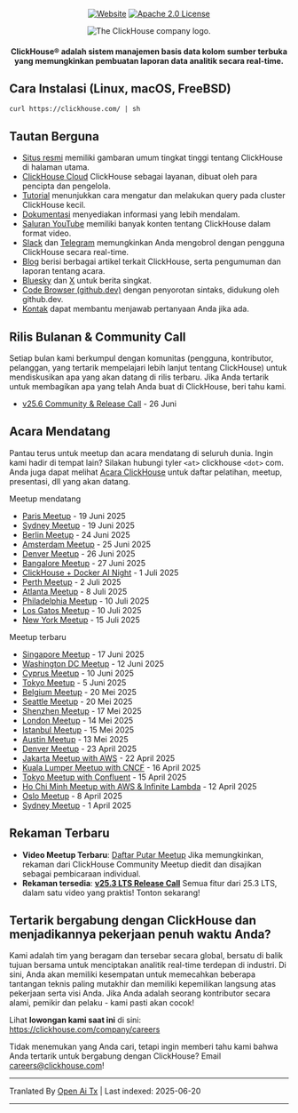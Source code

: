 <div align=center>

[![Website](https://img.shields.io/website?up_message=AVAILABLE&down_message=DOWN&url=https%3A%2F%2Fclickhouse.com&style=for-the-badge)](https://clickhouse.com)
[![Apache 2.0 License](https://img.shields.io/badge/license-Apache%202.0-blueviolet?style=for-the-badge)](https://www.apache.org/licenses/LICENSE-2.0)

<picture align=center>
    <source media="(prefers-color-scheme: dark)" srcset="https://github.com/ClickHouse/clickhouse-docs/assets/9611008/4ef9c104-2d3f-4646-b186-507358d2fe28">
    <source media="(prefers-color-scheme: light)" srcset="https://github.com/ClickHouse/clickhouse-docs/assets/9611008/b001dc7b-5a45-4dcd-9275-e03beb7f9177">
    <img alt="The ClickHouse company logo." src="https://github.com/ClickHouse/clickhouse-docs/assets/9611008/b001dc7b-5a45-4dcd-9275-e03beb7f9177">
</picture>

<h4>ClickHouse® adalah sistem manajemen basis data kolom sumber terbuka yang memungkinkan pembuatan laporan data analitik secara real-time.</h4>

</div>

## Cara Instalasi (Linux, macOS, FreeBSD)

```
curl https://clickhouse.com/ | sh
```

## Tautan Berguna

* [Situs resmi](https://clickhouse.com/) memiliki gambaran umum tingkat tinggi tentang ClickHouse di halaman utama.
* [ClickHouse Cloud](https://clickhouse.cloud) ClickHouse sebagai layanan, dibuat oleh para pencipta dan pengelola.
* [Tutorial](https://clickhouse.com/docs/getting_started/tutorial/) menunjukkan cara mengatur dan melakukan query pada cluster ClickHouse kecil.
* [Dokumentasi](https://clickhouse.com/docs/) menyediakan informasi yang lebih mendalam.
* [Saluran YouTube](https://www.youtube.com/c/ClickHouseDB) memiliki banyak konten tentang ClickHouse dalam format video.
* [Slack](https://clickhouse.com/slack) dan [Telegram](https://telegram.me/clickhouse_en) memungkinkan Anda mengobrol dengan pengguna ClickHouse secara real-time.
* [Blog](https://clickhouse.com/blog/) berisi berbagai artikel terkait ClickHouse, serta pengumuman dan laporan tentang acara.
* [Bluesky](https://bsky.app/profile/clickhouse.com) dan [X](https://x.com/ClickHouseDB) untuk berita singkat.
* [Code Browser (github.dev)](https://github.dev/ClickHouse/ClickHouse) dengan penyorotan sintaks, didukung oleh github.dev.
* [Kontak](https://clickhouse.com/company/contact) dapat membantu menjawab pertanyaan Anda jika ada.

## Rilis Bulanan & Community Call

Setiap bulan kami berkumpul dengan komunitas (pengguna, kontributor, pelanggan, yang tertarik mempelajari lebih lanjut tentang ClickHouse) untuk mendiskusikan apa yang akan datang di rilis terbaru.
Jika Anda tertarik untuk membagikan apa yang telah Anda buat di ClickHouse, beri tahu kami.

* [v25.6 Community & Release Call](https://clickhouse.com/company/events/v25-6-community-release-call) - 26 Juni

## Acara Mendatang

Pantau terus untuk meetup dan acara mendatang di seluruh dunia.
Ingin kami hadir di tempat lain?
Silakan hubungi tyler `<at>` clickhouse `<dot>` com.
Anda juga dapat melihat [Acara ClickHouse](https://clickhouse.com/company/news-events) untuk daftar pelatihan, meetup, presentasi, dll yang akan datang.

Meetup mendatang
* [Paris Meetup](https://www.meetup.com/clickhouse-france-user-group/events/308053030/) - 19 Juni 2025
* [Sydney Meetup](https://www.meetup.com/clickhouse-australia-user-group/events/308248552/) - 19 Juni 2025
* [Berlin Meetup](https://www.meetup.com/clickhouse-berlin-user-group/events/307866586/) - 24 Juni 2025
* [Amsterdam Meetup](https://www.meetup.com/clickhouse-netherlands-user-group/events/308053051/) - 25 Juni 2025
* [Denver Meetup](https://lu.ma/j7qm8o6i) - 26 Juni 2025
* [Bangalore Meetup](https://www.meetup.com/clickhouse-bangalore-user-group/events/308323519/) - 27 Juni 2025
* [ClickHouse + Docker AI Night](https://lu.ma/g9nhgnlh) - 1 Juli 2025
* [Perth Meetup](https://www.meetup.com/clickhouse-perth-user-group/events/308421971/) - 2 Juli 2025
* [Atlanta Meetup](https://www.meetup.com/clickhouse-atlanta-meetup-group/events/307627590/) - 8 Juli 2025
* [Philadelphia Meetup](https://www.meetup.com/clickhouse-philadelphia-user-group/events/308333554/) - 10 Juli 2025
* [Los Gatos Meetup](https://www.meetup.com/clickhouse-silicon-valley-meetup-group/events/308546075) - 10 Juli 2025
* [New York Meetup](https://www.meetup.com/clickhouse-new-york-user-group/events/307627675/) - 15 Juli 2025


Meetup terbaru
* [Singapore Meetup](https://www.meetup.com/clickhouse-cyprus-user-group/events/307819236) - 17 Juni 2025
* [Washington DC Meetup](https://www.meetup.com/clickhouse-dc-user-group/events/307622954/) - 12 Juni 2025
* [Cyprus Meetup](https://www.meetup.com/clickhouse-cyprus-user-group/events/307819236) - 10 Juni 2025
* [Tokyo Meetup](https://www.meetup.com/clickhouse-tokyo-user-group/events/307689645/) - 5 Juni 2025
* [Belgium Meetup](https://www.meetup.com/clickhouse-belgium-user-group/events/307818346/) - 20 Mei 2025
* [Seattle Meetup](https://www.meetup.com/clickhouse-seattle-user-group/events/307622716/) - 20 Mei 2025
* [Shenzhen Meetup](https://www.huodongxing.com/event/7803892350511) - 17 Mei 2025
* [London Meetup](https://www.meetup.com/clickhouse-london-user-group/events/306047172/) - 14 Mei 2025
* [Istanbul Meetup](https://www.meetup.com/clickhouse-turkiye-meetup-group/events/306978337/) - 15 Mei 2025
* [Austin Meetup](https://www.meetup.com/clickhouse-austin-user-group/events/307289908) - 13 Mei 2025
* [Denver Meetup](https://www.meetup.com/clickhouse-denver-user-group/events/306934991/) - 23 April 2025
* [Jakarta Meetup with AWS](https://www.meetup.com/clickhouse-indonesia-user-group/events/306973747/) - 22 April 2025
* [Kuala Lumper Meetup with CNCF](https://www.meetup.com/clickhouse-malaysia-meetup-group/events/306697678/) - 16 April 2025
* [Tokyo Meetup with Confluent](https://www.meetup.com/clickhouse-tokyo-user-group/events/306832118/) - 15 April 2025
* [Ho Chi Minh Meetup with AWS & Infinite Lambda](https://www.meetup.com/clickhouse-vietnam-meetup-group/events/306810105/) - 12 April 2025
* [Oslo Meetup](https://www.meetup.com/open-source-real-time-data-warehouse-real-time-analytics/events/306414327/) - 8 April 2025
* [Sydney Meetup](https://www.meetup.com/clickhouse-australia-user-group/events/306549810/) - 1 April 2025





## Rekaman Terbaru

* **Video Meetup Terbaru**: [Daftar Putar Meetup](https://www.youtube.com/playlist?list=PL0Z2YDlm0b3iNDUzpY1S3L_iV4nARda_U) Jika memungkinkan, rekaman dari ClickHouse Community Meetup diedit dan disajikan sebagai pembicaraan individual.
* **Rekaman tersedia**: [**v25.3 LTS Release Call**](https://www.youtube.com/watch?v=iCKEzp0_Z2Q) Semua fitur dari 25.3 LTS, dalam satu video yang praktis! Tonton sekarang!

 ## Tertarik bergabung dengan ClickHouse dan menjadikannya pekerjaan penuh waktu Anda?

Kami adalah tim yang beragam dan tersebar secara global, bersatu di balik tujuan bersama untuk menciptakan analitik real-time terdepan di industri.
Di sini, Anda akan memiliki kesempatan untuk memecahkan beberapa tantangan teknis paling mutakhir dan memiliki kepemilikan langsung atas pekerjaan serta visi Anda.
Jika Anda adalah seorang kontributor secara alami, pemikir dan pelaku - kami pasti akan cocok!

Lihat **lowongan kami saat ini** di sini: https://clickhouse.com/company/careers

Tidak menemukan yang Anda cari, tetapi ingin memberi tahu kami bahwa Anda tertarik untuk bergabung dengan ClickHouse?
Email careers@clickhouse.com!

---

Tranlated By [Open Ai Tx](https://github.com/OpenAiTx/OpenAiTx) | Last indexed: 2025-06-20

---